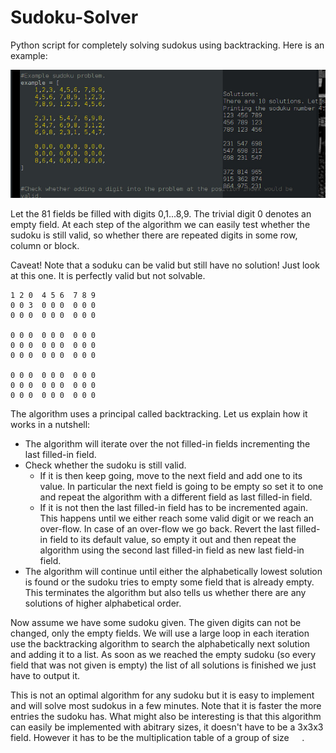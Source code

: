 # Sudoku-Solver
Python script for completely solving sudokus using backtracking. Here is an example: 

![Screenshot](example.jpg "Screenshot")


Let the 81 fields be filled with digits 0,1...8,9. The trivial digit 0 denotes an empty field. At each step of the algorithm we can easily test whether the sudoku is still valid, so whether there are repeated digits in some row, column or block. 

Caveat!
Note that a soduku can be valid but still have no solution! Just look at this one. It is perfectly valid but not solvable. 

    1 2 0  4 5 6  7 8 9 
    0 0 3  0 0 0  0 0 0 
    0 0 0  0 0 0  0 0 0 

    0 0 0  0 0 0  0 0 0 
    0 0 0  0 0 0  0 0 0 
    0 0 0  0 0 0  0 0 0 

    0 0 0  0 0 0  0 0 0 
    0 0 0  0 0 0  0 0 0 
    0 0 0  0 0 0  0 0 0

The algorithm uses a principal called backtracking. Let us explain how it works in a nutshell:
- The algorithm will iterate over the not filled-in fields incrementing the last filled-in field.
- Check whether the sudoku is still valid.
  - If it is then keep going, move to the next field and add one to its value. In particular the next field is going to be empty so set it to one and repeat the algorithm with a different field as last filled-in field.
  - If it is not then the last filled-in field has to be incremented again. This happens until we either reach some valid digit or we reach an over-flow. In case of an over-flow we go back. Revert the last filled-in field to its default value, so empty it out and then repeat the algorithm using the second last filled-in field as new last field-in field.     
- The algorithm will continue until either the alphabetically lowest solution is found or the sudoku tries to empty some field that is already empty. This terminates the algorithm but also tells us whether there are any solutions of higher alphabetical order.

Now assume we have some sudoku given. The given digits can not be changed, only the empty fields. We will use a large loop in each iteration use the backtracking algorithm to search the alphabetically next solution and adding it to a list. As soon as we reached the empty sudoku (so every field that was not given is empty) the list of all solutions is finished we just have to output it. 


This is not an optimal algorithm for any sudoku but it is easy to implement and will solve most sudokus in a few minutes. Note that it is faster the more entries the sudoku has. What might also be interesting is that this algorithm can easily be implemented with abitrary sizes, it doesn't have to be a 3x3x3 field. However it has to be the multiplication table of a group of size <img src="/tex/1a5d00fec8c37f600d7dc02f1a3d7c80.svg?invert_in_darkmode&sanitize=true" align=middle width=16.64335364999999pt height=21.839370299999988pt/>.
